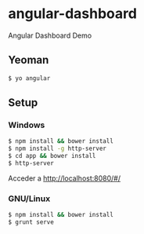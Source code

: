 # angular-dashboard
Angular Dashboard Demo

## Yeoman

```bash
$ yo angular
```

## Setup

### Windows
```bash
$ npm install && bower install
$ npm install -g http-server
$ cd app && bower install
$ http-server
```

Acceder a [http://localhost:8080/#/](http://localhost:8080/#/)

### GNU/Linux
```bash
$ npm install && bower install
$ grunt serve
```


